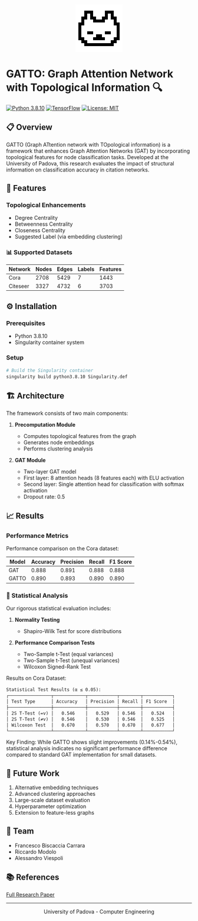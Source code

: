 <p align="center">
	<img src="logo/logo.png">
</p>

# GATTO: Graph Attention Network with Topological Information 🔍

[![Python 3.8.10](https://img.shields.io/badge/python-3.8.10-blue.svg)](https://www.python.org/downloads/release/python-3810/)
[![TensorFlow](https://img.shields.io/badge/TensorFlow-2.0+-orange.svg)](https://www.tensorflow.org/)
[![License: MIT](https://img.shields.io/badge/License-MIT-yellow.svg)](https://opensource.org/licenses/MIT)

## 📋 Overview

GATTO (Graph ATtention network with TOpological information) is a framework that enhances Graph Attention Networks (GAT) by incorporating topological features for node classification tasks. Developed at the University of Padova, this research evaluates the impact of structural information on classification accuracy in citation networks.

## 🔧 Features

### Topological Enhancements
- Degree Centrality
- Betweenness Centrality
- Closeness Centrality
- Suggested Label (via embedding clustering)

### 📊 Supported Datasets

| Network  | Nodes | Edges | Labels | Features |
|----------|--------|--------|---------|-----------|
| Cora     | 2708   | 5429   | 7       | 1443      |
| Citeseer | 3327   | 4732   | 6       | 3703      |

## ⚙️ Installation

### Prerequisites
- Python 3.8.10
- Singularity container system

### Setup
```bash
# Build the Singularity container
singularity build python3.8.10 Singularity.def
```

## 🏗️ Architecture

The framework consists of two main components:

1. **Precomputation Module**
   - Computes topological features from the graph
   - Generates node embeddings
   - Performs clustering analysis

2. **GAT Module**
   - Two-layer GAT model
   - First layer: 8 attention heads (8 features each) with ELU activation
   - Second layer: Single attention head for classification with softmax activation
   - Dropout rate: 0.5

## 📈 Results

### Performance Metrics

Performance comparison on the Cora dataset:

| Model  | Accuracy | Precision | Recall | F1 Score |
|--------|----------|-----------|---------|-----------|
| GAT    | 0.888    | 0.891     | 0.888   | 0.888     |
| GATTO  | 0.890    | 0.893     | 0.890   | 0.890     |

### 🔬 Statistical Analysis

Our rigorous statistical evaluation includes:

1. **Normality Testing**
   - Shapiro-Wilk Test for score distributions

2. **Performance Comparison Tests**
   - Two-Sample t-Test (equal variances)
   - Two-Sample t-Test (unequal variances)
   - Wilcoxon Signed-Rank Test

Results on Cora Dataset:
```
Statistical Test Results (α ≤ 0.05):
┌────────────────┬────────────┬───────────┬────────┬───────────┐
│ Test Type      │ Accuracy   │ Precision │ Recall │ F1 Score  │
├────────────────┼────────────┼───────────┼────────┼───────────┤
│ 2S T-Test (=v) │   0.546    │   0.529   │ 0.546  │   0.524   │
│ 2S T-Test (≠v) │   0.546    │   0.530   │ 0.546  │   0.525   │
│ Wilcoxon Test  │   0.670    │   0.570   │ 0.670  │   0.677   │
└────────────────┴────────────┴───────────┴────────┴───────────┘
```

Key Finding: While GATTO shows slight improvements (0.14%-0.54%), statistical analysis indicates no significant performance difference compared to standard GAT implementation for small datasets.

## 🔮 Future Work

1. Alternative embedding techniques
2. Advanced clustering approaches
3. Large-scale dataset evaluation
4. Hyperparameter optimization
5. Extension to feature-less graphs

## 👥 Team

- Francesco Biscaccia Carrara
- Riccardo Modolo
- Alessandro Viespoli

## 📚 References

[Full Research Paper](https://github.com/zincalex/GATTO/blob/main/GATTO.pdf)

---

<p align="center">
University of Padova - Computer Engineering
</p>

